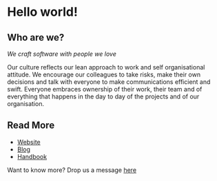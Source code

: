 Hello world!
====================
## Who are we?

*We craft software with people we love*

Our culture reflects our lean approach to work and self organisational attitude. We encourage our colleagues to take risks, make their own decisions and talk with everyone to make communications efficient and swift. Everyone embraces ownership of their work, their team and of everything that happens in the day to day of the projects and of our organisation.


## Read More
- [Website](https://mindera.com)
- [Blog](https://mindera.com/blog) 
- [Handbook](https://mindera.com/handbook.pdf)


Want to know more? Drop us a message [here](https://mindera.com/contact)
